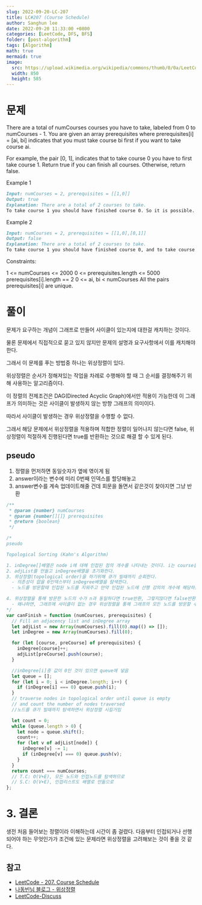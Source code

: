```yaml
---
slug: 2022-09-20-LC-207
title: LC#207 (Course Schedule)
author: Sanghun lee
date: 2022-09-20 11:33:00 +0800
categories: [LeetCode, DFS, BFS]
folder: [post-algorithm]
tags: [Algorithm]
math: true
mermaid: true
image:
  src: https://upload.wikimedia.org/wikipedia/commons/thumb/0/0a/LeetCode_Logo_black_with_text.svg/640px-LeetCode_Logo_black_with_text.svg.png
  width: 850
  height: 585
---
```


# 문제

There are a total of numCourses courses you have to take, labeled from 0 to numCourses - 1. You are given an array prerequisites where prerequisites[i] = [ai, bi] indicates that you must take course bi first if you want to take course ai.

For example, the pair [0, 1], indicates that to take course 0 you have to first take course 1.
Return true if you can finish all courses. Otherwise, return false.

Example 1

```md
Input: numCourses = 2, prerequisites = [[1,0]]
Output: true
Explanation: There are a total of 2 courses to take.
To take course 1 you should have finished course 0. So it is possible.
```

Example 2

```md
Input: numCourses = 2, prerequisites = [[1,0],[0,1]]
Output: false
Explanation: There are a total of 2 courses to take.
To take course 1 you should have finished course 0, and to take course 0 you should also have finished course 1. So it is impossible.
```

Constraints:

1 <= numCourses <= 2000
0 <= prerequisites.length <= 5000
prerequisites[i].length == 2
0 <= ai, bi < numCourses
All the pairs prerequisites[i] are unique.

# 풀이

문제가 요구하는 개념이 그래프로 만들어 사이클이 있는지에 대한걸 캐치하는 것이다.

물론 문제에서 직접적으로 묻고 있지 않지만 문제의 설명과 요구사항에서 이를 캐치해야한다.

그래서 이 문제를 푸는 방법중 하나는 위상정렬이 있다.

위상정렬은 순서가 정해져있는 작업을 차례로 수행해야 할 때 그 순서를 결정해주기 위해 사용하는 알고리즘이다.

이 정렬의 전제조건은 DAG(Directed Acyclic Graph)에서만 적용이 가능한데 이 그래프가 의미하는 것은 사이클이 발생하지 않는 방향 그래프의 의미이다.

따라서 사이클이 발생하는 경우 위상정렬을 수행할 수 없다.

그래서 해당 문제에서 위상정렬을 적용하며 적합한 정렬이 일어나지 않는다면 false, 위상정렬이 적절하게 진행된다면 true를 반환하는 것으로 해결 할 수 있게 된다.

## pseudo

1. 정렬을 먼저하면 동일숫자가 옆에 엮이게 됨
2. answer이라는 변수에 미리 0번째 인덱스를 할당해놓고
3. answer변수를 계속 업데이트해줄 건데 회문을 돌면서 같은것이 찾아지면 그냥 반환

```javascript
/**
 * @param {number} numCourses
 * @param {number[][]} prerequisites
 * @return {boolean}
 */

/*
pseudo

Topological Sorting (Kahn's Algorithm)

1. inDegree[]배열은 node i에 대해 인접된 점의 개수를 나타내는 것이다. i는 course를 뜻하고 inDegree[i]가 가진 값은 미리 선행해야하는 pre-requisites의 개수를 의미한다.
2. adjList를 만들고 inDegree배열을 초기화한다.
3. 위상정렬(topological order)을 하기위해 큐가 빌때까지 순회한다.
  - 의존성이 없을 0인덱스부터 inDegree배열을 탐색한다.
  - 노드를 방문할때 인접된 노드를 지워주고 만약 인접된 노드에 선행 강의의 개수에 해당하는 값인 inDegree[i]의 값이 0 이라면 해당 inDegree[i]를 다시 큐에 넣어준다.

4. 위상정렬을 통해 방문한 노드의 수가 n과 동일하다면 true반환, 그렇지않다면 false반환을 한다
  - 왜냐하면, 그래프에 사이클이 없는 경우 위상정렬을 통해 그래프의 모든 노드를 방문할 수 있어야 하기 때문이다.
*/
var canFinish = function (numCourses, prerequisites) {
  // Fill an adjacency list and inDegree array
  let adjList = new Array(numCourses).fill(0).map(() => []);
  let inDegree = new Array(numCourses).fill(0);

  for (let [course, preCourse] of prerequisites) {
    inDegree[course]++;
    adjList[preCourse].push(course);
  }

  //inDegree[i]중 값이 0인 것이 있으면 queue에 넣음
  let queue = [];
  for (let i = 0; i < inDegree.length; i++) {
    if (inDegree[i] === 0) queue.push(i);
  }
  // traverse nodes in topological order until queue is empty
  // and count the number of nodes traversed
  //노드를 큐가 빌때까지 탐색하면서 위상정렬 시킬거임

  let count = 0;
  while (queue.length > 0) {
    let node = queue.shift();
    count++;
    for (let v of adjList[node]) {
      inDegree[v] -= 1;
      if (inDegree[v] === 0) queue.push(v);
    }
  }
  return count === numCourses;
  // T.C: O(V+E), 모든 노드와 인접노드를 탐색하므로
  // S.C: O(V+E), 인접리스트도 배열로 만듦으로
};
```

# 3. 결론

생전 처음 들어보는 정렬이라 이해하는데 시간이 좀 걸렸다. 다음부터 인접되거나 선행되어야 하는 무엇인가가 조건에 있는 문제라면 위상정렬을 고려해보는 것이 좋을 것 같다.

## 참고

- [LeetCode - 207. Course Schedule](https://leetcode.com/submissions/detail/802828103/)
- [나동빈님 블로그 - 위상정렬](https://m.blog.naver.com/ndb796/221236874984)
- [LeetCode-Discuss](https://leetcode.com/problems/course-schedule/discuss/911858/Topological-Sorting-JS-Solution)
